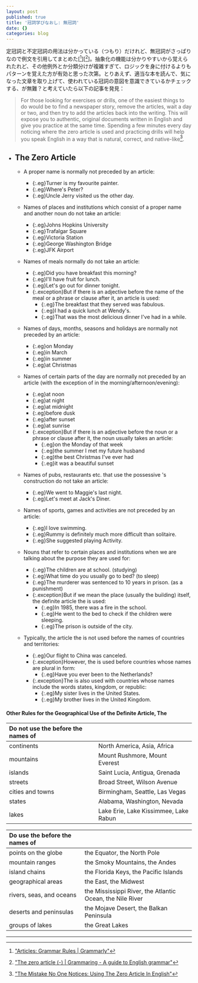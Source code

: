 ```yaml
---
layout: post
published: true
title: '冠詞学びなおし: 無冠詞'
date: {}
categories: blog
---
```

定冠詞と不定冠詞の用法は分かっている（つもり）だけれど、無冠詞がさっぱりなので例文を引用してまとめた[[^1]][[^2]]。抽象化の機能は分かりやすいから覚えられたれど、その他例外とか分類分けが複雑すぎて、ロジックを身に付けるよりもパターンを覚えた方が有効と思った次第。とりあえず、適当な本を読んで、気になった文章を取り上げて、使われている冠詞の意図を意識できているかチェックする、が無難？と考えていたら以下の記事を発見：

> For those looking for exercises or drills, one of the easiest things to do would be to find a newspaper story, remove the articles, wait a day or two, and then try to add the articles back into the writing. This will expose you to authentic, original documents written in English and give you practice at the same time. Spending a few minutes every day noticing where the zero article is used and practicing drills will help you speak English in a way that is natural, correct, and native-like[^3].

+ ## The Zero Article
    + A proper name is normally not preceded by an article:
        + {:.eg}Turner is my favourite painter.
        + {:.eg}Where's Peter?
        + {:.eg}Uncle Jerry visited us the other day.
    + Names of places and institutions which consist of a proper name and another noun do not take an article:
        + {:.eg}Johns Hopkins University
        + {:.eg}Trafalgar Square
        + {:.eg}Victoria Station
        + {:.eg}George Washington Bridge
        + {:.eg}JFK Airport
    + Names of meals normally do not take an article:
        + {:.eg}Did you have breakfast this morning?
        + {:.eg}I'll have fruit for lunch.
        + {:.eg}Let's go out for dinner tonight.
        + {:.exception}But if there is an adjective before the name of the meal or a phrase or clause after it, an article is used:
            + {:.eg}The breakfast that they served was fabulous.
            + {:.eg}I had a quick lunch at Wendy's. 
            + {:.eg}That was the most delicious dinner I've had in a while.
    + Names of days, months, seasons and holidays are normally not preceded by an article:
        + {:.eg}on Monday
        + {:.eg}in March
        + {:.eg}in summer
        + {:.eg}at Christmas
    + Names of certain parts of the day are normally not preceded by an article (with the exception of in the morning/afternoon/evening):
        + {:.eg}at noon
        + {:.eg}at night
        + {:.eg}at midnight
        + {:.eg}before dusk
        + {:.eg}after sunset
        + {:.eg}at sunrise
        + {:.exception}But if there is an adjective before the noun or a phrase or clause after it, the noun usually takes an article:
            + {:.eg}on the Monday of that week
            + {:.eg}the summer I met my future husband
            + {:.eg}the best Christmas I've ever had
            + {:.eg}it was a beautiful sunset 
    + Names of pubs, restaurants etc. that use the possessive 's construction do not take an article:
        + {:.eg}We went to Maggie's last night.
        + {:.eg}Let's meet at Jack's Diner.
    + Names of sports, games and activities are not preceded by an article:
        + {:.eg}I love swimming.
        + {:.eg}Rummy is definitely much more difficult than solitaire.
        + {:.eg}She suggested playing Activity.

    + Nouns that refer to certain places and institutions when we are talking about the purpose they are used for:
        + {:.eg}The children are at school. (studying)
        + {:.eg}What time do you usually go to bed? (to sleep) 
        + {:.eg}The murderer was sentenced to 10 years in prison. (as a punishment)
        + {:.exception}But if we mean the place (usually the building) itself, the definite article the is used:
            + {:.eg}In 1985, there was a fire in the school.
            + {:.eg}He went to the bed to check if the children were sleeping.
            + {:.eg}The prison is outside of the city.

    + Typically, the article the is not used before the names of countries and territories:
        + {:.eg}Our flight to China was canceled.
        + {:.exception}However, the is used before countries whose names are plural in form:
            + {:.eg}Have you ever been to the Netherlands?
        + {:.exception}The is also used with countries whose names include the words states, kingdom, or republic:
            + {:.eg}My sister lives in the United States.
            + {:.eg}My brother lives in the United Kingdom.

#### Other Rules for the Geographical Use of the Definite Article, The

Do not use the before the names of | |
:----------- |:-----------
continents | North America, Asia, Africa
mountains | Mount Rushmore, Mount Everest
islands | Saint Lucia, Antigua, Grenada
streets | Broad Street, Wilson Avenue
cities and towns | Birmingham, Seattle, Las Vegas
states | Alabama, Washington, Nevada
lakes | Lake Erie, Lake Kissimmee, Lake Rabun

Do use the before the names of | |
:----------- |:-----------
points on the globe | the Equator, the North Pole
mountain ranges | the Smoky Mountains, the Andes
island chains | the Florida Keys, the Pacific Islands
geographical areas | the East, the Midwest
rivers, seas, and oceans | the Mississippi River, the Atlantic Ocean, the Nile River
deserts and peninsulas | the Mojave Desert, the Balkan Peninsula
groups of lakes | the Great Lakes　|


---
[^1]: ["Articles: Grammar Rules \| Grammarly"](https://www.grammarly.com/blog/articles/)
[^2]: ["The zero article (-) \| Grammaring - A guide to English grammar"](http://www.grammaring.com/the-zero-article)
[^3]: ["The Mistake No One Notices: Using The Zero Article In English"](https://www.italki.com/article/1003/The-Mistake-No-One-Notices:-Using-The-Zero-Article-In-English)

